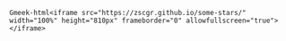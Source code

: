 `Gmeek-html<iframe src="https://zscgr.github.io/some-stars/" width="100%" height="810px" frameborder="0" allowfullscreen="true"></iframe>`
